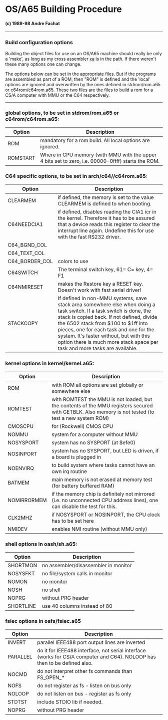 #  OS/A65 Building Procedure
#### (c) 1989-98 Andre Fachat

* * *

### Build configuration options

Building the object files for use on an OS/A65 machine should really be only a
'make', as long as my cross assembler [xa](http://www.tu-chemnitz.de/~fachat/8bit/cross/index.html) is in the path. If there weren't
these many options one can change.

The options below can be set in the appropriate files. But if the programs are
assembled as part of a ROM, then "ROM" is defined and the 'local' options are
ignored and overwritten by the ones defined in stdrom/rom.a65 or
c64rom/c64rom.a65. These two files are the files to build a rom for a CS/A
computer with MMU or the C64 respectively.

* * *

### global options, to be set in stdrom/rom.a65 or c64rom/c64rom.a65:
Option | Description
----------- | ------
ROM			| mandatory for a rom build. All local options are ignored.
ROMSTART 	| Where in CPU memory (with MMU with the upper 4 bits set to zero, i.e. $00000-$0ffff) starts the ROM.


### C64 specific options, to be set in arch/c64//c64rom.a65:
Option | Description
--------------- | ------
CLEARMEM 		| if defined, the memory is set to the value CLEARMEM is defined to when booting.
C64NEEDCIA1 	| if defined, disables reading the CIA1 icr in the kernel. Therefore it has to be assured that a device reads this register to clear the interrupt line again. Undefine this for use with the fast RS232 driver.
C64_BGND_COL 	|
C64_TEXT_COL 	|
C64_BORDER_COL 	| colors to use
C64SWITCH 		| The terminal switch key, 61= C= key, 4= F1
C64NMIRESET 	| makes the Restore key a RESET key. Doesn't work with fast serial driver!
STACKCOPY 		| If defined in non-MMU systems, save stack area somewhere else when doing a task switch. If a task switch is done, the stack is copied back. If not defined, divide the 6502 stack from $100 to $1ff into pieces, one for each task and one for the system. It's faster without, but with this option there is much more stack space per task and more tasks are available.


### kernel options in kernel/kernel.a65:
Option | Description
----------- | ------
ROM 		| with ROM all options are set globally or somewhere else
ROMTEST 	| with ROMTEST the MMU is not loaded, but the contents of the MMU registers secured with GETBLK. Also memory is not tested (to test a new system ROM)
CMOSCPU 	| for (Rockwell) CMOS CPU
NOMMU 		| system for a computer without MMU
NOSYSPORT 	| system has no SYSPORT (at $efe0)
NOSINPORT 	| system has no SYSPORT, but LED is driven, if a board is plugged in
NOENVIRQ 	| to build system where tasks cannot have an own irq routine
BATMEM 		| main memory is not erased at memory test (for battery buffered RAM)
NOMIRRORMEM	| if the memory chip is definitely not mirrored (i.e. no unconnected CPU address lines), one can disable the test for this.
CLK2MHZ 	| if NOSYSPORT or NOSINPORT, the CPU clock has to be set here
NMIDEV 		| enables NMI routine (without MMU only)


### shell options in oash/sh.a65:
Option | Description
----------- | ------
SHORTMON 	| no assembler/disassembler in monitor
NOSYSFKT 	| no file/system calls in monitor
NOMON 		| no monitor
NOSH 		| no shell
NOPRG 		| without PRG header
SHORTLINE 	| use 40 columns instead of 80

### fsiec options in oafs/fsiec.a65
Option | Description
----------- | ------
INVERT 		| parallel IEEE488 port output lines are inverted
PARALLEL 	| do it for IEEE488 interface, not serial interface (works for CS/A computer and C64). NOLOOP has then to be defined also.
NOCMD 		| do not interpret other fs commands than FS_OPEN_*
NOFS 		| do not register as fs - listen on bus only
NOLOOP 		| do not listen on bus - register as fs only
STDTST 		| include STDIO lib if needed.
NOPRG 		| without PRG header
